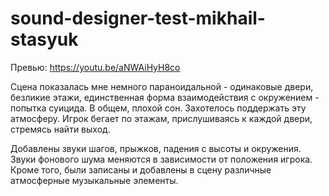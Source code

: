 # sound-designer-test-mikhail-stasyuk

Превью: https://youtu.be/aNWAiHyH8co

Сцена показалась мне немного параноидальной - одинаковые двери, безликие этажи, единственная форма взаимодействия с окружением - попытка суицида. В общем, плохой сон. Захотелось поддержать эту атмосферу. Игрок бегает по этажам, прислушиваясь к каждой двери, стремясь найти выход. 

Добавлены звуки шагов, прыжков, падения с высоты и окружения.
Звуки фонового шума меняются в зависимости от положения игрока. 
Кроме того, были записаны и добавлены в сцену  различные атмосферные музыкальные элементы. 


